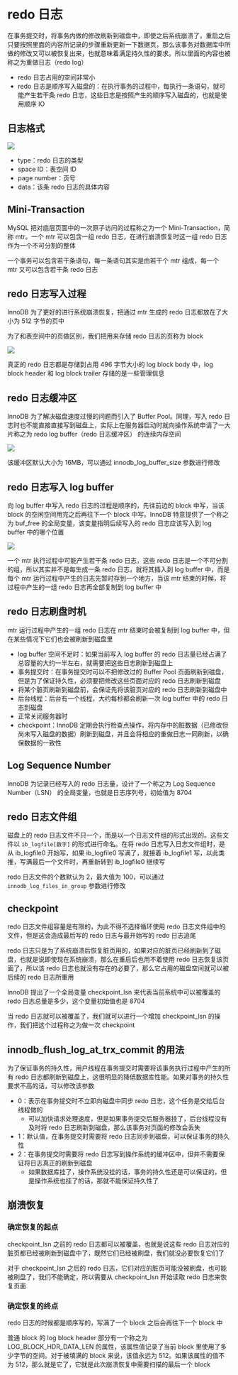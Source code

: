 # redo 日志

在事务提交时，将事务内做的修改刷新到磁盘中，即使之后系统崩溃了，重启之后只要按照里面的内容所记录的步骤重新更新一下数据页，那么该事务对数据库中所做的修改又可以被恢复出来，也就意味着满足持久性的要求。所以里面的内容也被称之为重做日志（redo log）

- redo 日志占用的空间非常小
- redo 日志是顺序写入磁盘的：在执行事务的过程中，每执行一条语句，就可能产生若干条 redo 日志，这些日志是按照产生的顺序写入磁盘的，也就是使用顺序 IO

## 日志格式

![](./md.assets/redo_log_structure.png)

- type：redo 日志的类型
- space ID：表空间 ID
- page number：页号
- data：该条 redo 日志的具体内容

## Mini-Transaction

MySQL 把对底层页面中的一次原子访问的过程称之为一个 Mini-Transaction，简称 mtr。一个 mtr 可以包含一组 redo 日志，在进行崩溃恢复时这一组 redo 日志作为一个不可分割的整体

一个事务可以包含若干条语句，每一条语句其实是由若干个 mtr 组成，每一个 mtr 又可以包含若干条 redo 日志

## redo 日志写入过程

InnoDB 为了更好的进行系统崩溃恢复，把通过 mtr 生成的 redo 日志都放在了大小为 512 字节的页中

为了和表空间中的页做区别，我们把用来存储 redo 日志的页称为 block

![](./md.assets/redo_log_block.png)

真正的 redo 日志都是存储到占用 496 字节大小的 log block body 中，log block header 和 log block trailer 存储的是一些管理信息

## redo 日志缓冲区

InnoDB 为了解决磁盘速度过慢的问题而引入了 Buffer Pool。同理，写入 redo 日志时也不能直接直接写到磁盘上，实际上在服务器启动时就向操作系统申请了一大片称之为 redo log buffer（redo 日志缓冲区） 的连续内存空间

![](./md.assets/redo_log_buffer.png)

该缓冲区默认大小为 16MB，可以通过 innodb_log_buffer_size 参数进行修改

## redo 日志写入 log buffer

向 log buffer 中写入 redo 日志的过程是顺序的，先往前边的 block 中写，当该 block 的空闲空间用完之后再往下一个 block 中写。InnoDB 特意提供了一个称之为 buf_free 的全局变量，该变量指明后续写入的 redo 日志应该写入到 log buffer 中的哪个位置

![](./md.assets/redo_write_log_buffer.png)

一个 mtr 执行过程中可能产生若干条 redo 日志，这些 redo 日志是一个不可分割的组，所以其实并不是每生成一条 redo 日志，就将其插入到 log buffer 中，而是每个 mtr 运行过程中产生的日志先暂时存到一个地方，当该 mtr 结束的时候，将过程中产生的一组 redo 日志再全部复制到 log buffer 中

## redo 日志刷盘时机

mtr 运行过程中产生的一组 redo 日志在 mtr 结束时会被复制到 log buffer 中，但在某些情况下它们也会被刷新到磁盘里

- log buffer 空间不足时：如果当前写入 log buffer 的 redo 日志量已经占满了总容量的大约一半左右，就需要把这些日志刷新到磁盘上
- 事务提交时：在事务提交时可以不把修改过的 Buffer Pool 页面刷新到磁盘，但是为了保证持久性，必须要把修改这些页面对应的 redo 日志刷新到磁盘
- 将某个脏页刷新到磁盘前，会保证先将该脏页对应的 redo 日志刷新到磁盘中
- 后台线程：后台有一个线程，大约每秒都会刷新一次 log buffer 中的 redo 日志到磁盘
- 正常关闭服务器时
- checkpoint：InnoDB 定期会执行检查点操作，将内存中的脏数据（已修改但尚未写入磁盘的数据）刷新到磁盘，并且会将相应的重做日志一同刷新，以确保数据的一致性

## Log Sequence Number

InnoDB 为记录已经写入的 redo 日志量，设计了一个称之为 Log Sequence Number（LSN） 的全局变量，也就是日志序列号，初始值为 8704

## redo 日志文件组

磁盘上的 redo 日志文件不只一个，而是以一个日志文件组的形式出现的。这些文件以 `ib_logfile[数字]` 的形式进行命名。在将 redo 日志写入日志文件组时，是从 ib_logfile0 开始写，如果 ib_logfile0 写满了，就接着 ib_logfile1 写，以此类推，写满最后一个文件时，再重新转到 ib_logfile0 继续写

redo 日志文件的个数默认为 2，最大值为 100，可以通过 `innodb_log_files_in_group` 参数进行修改

## checkpoint

redo 日志文件组容量是有限的，为此不得不选择循环使用 redo 日志文件组中的文件，但是这会造成最后写的 redo 日志与最开始写的 redo 日志追尾

redo 日志只是为了系统崩溃后恢复脏页用的，如果对应的脏页已经刷新到了磁盘，也就是说即使现在系统崩溃，那么在重启后也用不着使用 redo 日志恢复该页面了，所以该 redo 日志也就没有存在的必要了，那么它占用的磁盘空间就可以被后续的 redo 日志所重用

InnoDB 提出了一个全局变量 checkpoint_lsn 来代表当前系统中可以被覆盖的 redo 日志总量是多少，这个变量初始值也是 8704

当 redo 日志就可以被覆盖了，我们就可以进行一个增加 checkpoint_lsn 的操作，我们把这个过程称之为做一次 checkpoint

## innodb_flush_log_at_trx_commit 的用法

为了保证事务的持久性，用户线程在事务提交时需要将该事务执行过程中产生的所有 redo 日志都刷新到磁盘上，这很明显的降低数据库性能。如果对事务的持久性要求不高的话，可以修改该参数

- 0：表示在事务提交时不立即向磁盘中同步 redo 日志，这个任务是交给后台线程做的
  - 可以加快请求处理速度，但是如果事务提交后服务器挂了，后台线程没有及时将 redo 日志刷新到磁盘，那么该事务对页面的修改会丢失
- 1：默认值，在事务提交时需要将 redo 日志同步到磁盘，可以保证事务的持久性
- 2：在事务提交时需要将 redo 日志写到操作系统的缓冲区中，但并不需要保证将日志真正的刷新到磁盘
  - 如果数据库挂了，操作系统没挂的话，事务的持久性还是可以保证的，但是操作系统也挂了的话，那就不能保证持久性了

## 崩溃恢复

### 确定恢复的起点

checkpoint_lsn 之前的 redo 日志都可以被覆盖，也就是说这些 redo 日志对应的脏页都已经被刷新到磁盘中了，既然它们已经被刷盘，我们就没必要恢复它们了

对于 checkpoint_lsn 之后的 redo 日志，它们对应的脏页可能没被刷盘，也可能被刷盘了，我们不能确定，所以需要从 checkpoint_lsn 开始读取 redo 日志来恢复页面

### 确定恢复的终点

redo 日志的时候都是顺序写的，写满了一个 block 之后会再往下一个 block 中

普通 block 的 log block header 部分有一个称之为 LOG_BLOCK_HDR_DATA_LEN 的属性，该属性值记录了当前 block 里使用了多少字节的空间。对于被填满的 block 来说，该值永远为 512。如果该属性的值不为 512，那么就是它了，它就是此次崩溃恢复中需要扫描的最后一个 block
